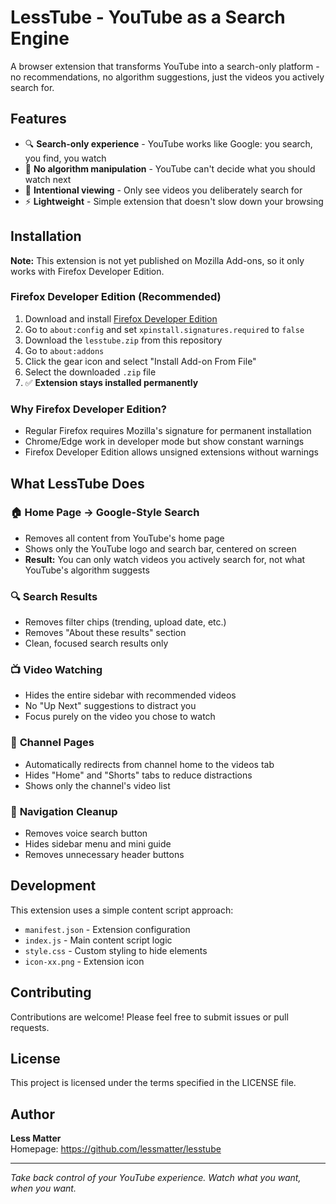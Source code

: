 # LessTube - YouTube as a Search Engine

A browser extension that transforms YouTube into a search-only platform - no recommendations, no algorithm suggestions, just the videos you actively search for.

## Features

- 🔍 **Search-only experience** - YouTube works like Google: you search, you find, you watch
- 🚫 **No algorithm manipulation** - YouTube can't decide what you should watch next
- 🎯 **Intentional viewing** - Only see videos you deliberately search for
- ⚡ **Lightweight** - Simple extension that doesn't slow down your browsing

## Installation

**Note:** This extension is not yet published on Mozilla Add-ons, so it only works with Firefox Developer Edition.

### Firefox Developer Edition (Recommended)
1. Download and install [Firefox Developer Edition](https://www.mozilla.org/firefox/developer/)
2. Go to `about:config` and set `xpinstall.signatures.required` to `false`
3. Download the `lesstube.zip` from this repository
4. Go to `about:addons`
5. Click the gear icon and select "Install Add-on From File"
6. Select the downloaded `.zip` file
7. ✅ **Extension stays installed permanently**

### Why Firefox Developer Edition?
- Regular Firefox requires Mozilla's signature for permanent installation
- Chrome/Edge work in developer mode but show constant warnings
- Firefox Developer Edition allows unsigned extensions without warnings

## What LessTube Does

### 🏠 **Home Page → Google-Style Search**
- Removes all content from YouTube's home page
- Shows only the YouTube logo and search bar, centered on screen
- **Result:** You can only watch videos you actively search for, not what YouTube's algorithm suggests

### 🔍 **Search Results**
- Removes filter chips (trending, upload date, etc.)
- Removes "About these results" section
- Clean, focused search results only

### 📺 **Video Watching**
- Hides the entire sidebar with recommended videos
- No "Up Next" suggestions to distract you
- Focus purely on the video you chose to watch

### 👤 **Channel Pages**
- Automatically redirects from channel home to the videos tab
- Hides "Home" and "Shorts" tabs to reduce distractions
- Shows only the channel's video list

### 🧹 **Navigation Cleanup**
- Removes voice search button
- Hides sidebar menu and mini guide
- Removes unnecessary header buttons

## Development

This extension uses a simple content script approach:

- `manifest.json` - Extension configuration
- `index.js` - Main content script logic
- `style.css` - Custom styling to hide elements
- `icon-xx.png` - Extension icon

## Contributing

Contributions are welcome! Please feel free to submit issues or pull requests.

## License

This project is licensed under the terms specified in the LICENSE file.

## Author

**Less Matter**  
Homepage: https://github.com/lessmatter/lesstube

---

*Take back control of your YouTube experience. Watch what you want, when you want.*
